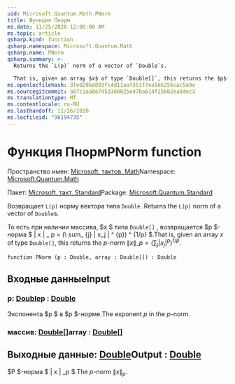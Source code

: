 ```yaml
---
uid: Microsoft.Quantum.Math.PNorm
title: Функция Пнорм
ms.date: 11/25/2020 12:00:00 AM
ms.topic: article
qsharp.kind: function
qsharp.namespace: Microsoft.Quantum.Math
qsharp.name: PNorm
qsharp.summary: >-
  Returns the `L(p)` norm of a vector of `Double`s.

  That is, given an array $x$ of type `Double[]`, this returns the $p$-norm $\|x\|\_p= (\sum_{j}|x_j|^{p})^{1/p}$.
ms.openlocfilehash: 3fe029bd893fc4d11aaf351f7ea566256cac5a9e
ms.sourcegitcommit: a87c1aa8e7453360025e47ba614f25b02ea84ec3
ms.translationtype: MT
ms.contentlocale: ru-RU
ms.lasthandoff: 11/26/2020
ms.locfileid: "96194735"
---
```

# <a name="pnorm-function"></a><span data-ttu-id="23b79-102">Функция Пнорм</span><span class="sxs-lookup"><span data-stu-id="23b79-102">PNorm function</span></span>

<span data-ttu-id="23b79-103">Пространство имен: [Microsoft. тактов. Math](xref:Microsoft.Quantum.Math)</span><span class="sxs-lookup"><span data-stu-id="23b79-103">Namespace: [Microsoft.Quantum.Math](xref:Microsoft.Quantum.Math)</span></span>

<span data-ttu-id="23b79-104">Пакет: [Microsoft. такт. Standard](https://nuget.org/packages/Microsoft.Quantum.Standard)</span><span class="sxs-lookup"><span data-stu-id="23b79-104">Package: [Microsoft.Quantum.Standard](https://nuget.org/packages/Microsoft.Quantum.Standard)</span></span>


<span data-ttu-id="23b79-105">Возвращает `L(p)` норму вектора типа `Double` .</span><span class="sxs-lookup"><span data-stu-id="23b79-105">Returns the `L(p)` norm of a vector of `Double`s.</span></span>

<span data-ttu-id="23b79-106">То есть при наличии массива, $x $ типа `Double[]` , возвращается $p $-норма $ \| x \| \_ p = (\ sum_ {j} | x_j | ^ {p}) ^ {1/p} $.</span><span class="sxs-lookup"><span data-stu-id="23b79-106">That is, given an array $x$ of type `Double[]`, this returns the $p$-norm $\|x\|\_p= (\sum_{j}|x_j|^{p})^{1/p}$.</span></span>

```qsharp
function PNorm (p : Double, array : Double[]) : Double
```


## <a name="input"></a><span data-ttu-id="23b79-107">Входные данные</span><span class="sxs-lookup"><span data-stu-id="23b79-107">Input</span></span>

### <a name="p--double"></a><span data-ttu-id="23b79-108">p: [Double](xref:microsoft.quantum.lang-ref.double)</span><span class="sxs-lookup"><span data-stu-id="23b79-108">p : [Double](xref:microsoft.quantum.lang-ref.double)</span></span>

<span data-ttu-id="23b79-109">Экспонента $p $ в $p $-норме.</span><span class="sxs-lookup"><span data-stu-id="23b79-109">The exponent $p$ in the $p$-norm.</span></span>


### <a name="array--double"></a><span data-ttu-id="23b79-110">массив: [Double](xref:microsoft.quantum.lang-ref.double)[]</span><span class="sxs-lookup"><span data-stu-id="23b79-110">array : [Double](xref:microsoft.quantum.lang-ref.double)[]</span></span>





## <a name="output--double"></a><span data-ttu-id="23b79-111">Выходные данные: [Double](xref:microsoft.quantum.lang-ref.double)</span><span class="sxs-lookup"><span data-stu-id="23b79-111">Output : [Double](xref:microsoft.quantum.lang-ref.double)</span></span>

<span data-ttu-id="23b79-112">$P $-норма $ \| x \| _p $.</span><span class="sxs-lookup"><span data-stu-id="23b79-112">The $p$-norm $\|x\|_p$.</span></span>